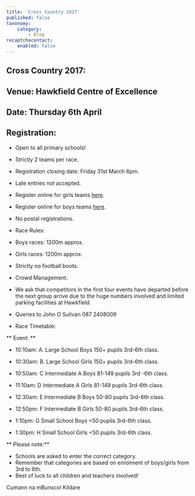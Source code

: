 ```yaml
---
title: 'Cross Country 2017'
published: false
taxonomy:
    category:
        - Blog
recaptchacontact:
    enabled: false
---
```


## Cross Country 2017:

## Venue: Hawkfield Centre of Excellence

## Date: Thursday 6th April

## Registration:

* Open to all primary schools!
* Strictly 2 teams per race.
* Registration closing date: Friday 31st March 6pm.
* Late entries not accepted. 
* Register online for girls teams [here](https://cumannnambunscolchilldara.wufoo.com/forms/s8qv2r70fcul0s/).
* Register online for boys teams [here](https://cumannnambunscolchilldara.wufoo.com/forms/pnzvuqo0xui01e/).
* No postal registrations.

* Race Rules:
* Boys races: 1200m approx.
* Girls races: 1200m approx.
* Strictly no football boots.

* Crowd Management:

* We ask that competitors in the first four events have departed before the next group arrive due to the huge numbers involved and limited parking facilities at Hawkfield.
* Queries to John O Sulivan 087 2408009
* Race Timetable:

** Event: **

* 10:10am: A. Large School Boys 150+ pupils 3rd-6th class.

* 10:30am: B. Large School Girls 150+ pupils 3rd-6th class.

* 10:50am: C Intermediate A Boys 81-149 pupils 3rd -6th class.

* 11:10am: D Intermediate  A Girls 81-149 pupils 3rd-6th class.

* 12:30am: E Intermediate B Boys 50-80 pupils 3rd-6th class.

* 12:50pm: F Intermediate B Girls 50-80 pupils 3rd-6th class. 

* 1:10pm: G Small School Boys <50 pupils 3rd-6th class.

* 1:30pm: H Small School Girls <50 pupils 3rd-6th class.

** Please note:**
* Schools are asked to enter the correct category.
* Remember that categories are based on enrolment of boys/girls from 3rd to 6th.
* Best of luck to all children and teachers involved! 

Cumann na mBunscol Kildare

